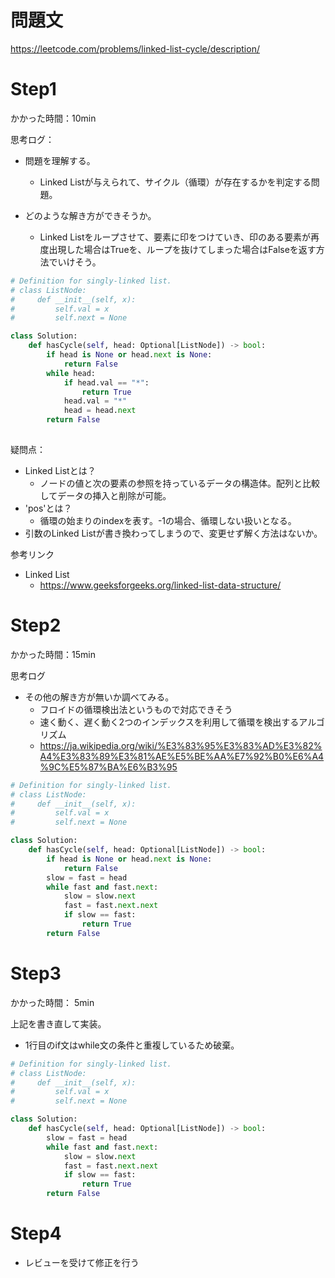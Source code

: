 # 問題文
https://leetcode.com/problems/linked-list-cycle/description/

# Step1

かかった時間：10min

思考ログ：
- 問題を理解する。
  - Linked Listが与えられて、サイクル（循環）が存在するかを判定する問題。

- どのような解き方ができそうか。
  - Linked Listをループさせて、要素に印をつけていき、印のある要素が再度出現した場合はTrueを、ループを抜けてしまった場合はFalseを返す方法でいけそう。

```python
# Definition for singly-linked list.
# class ListNode:
#     def __init__(self, x):
#         self.val = x
#         self.next = None

class Solution:
    def hasCycle(self, head: Optional[ListNode]) -> bool:
        if head is None or head.next is None:
            return False
        while head:
            if head.val == "*":
                return True
            head.val = "*"
            head = head.next
        return False
        
```
疑問点：
- Linked Listとは？
  - ノードの値と次の要素の参照を持っているデータの構造体。配列と比較してデータの挿入と削除が可能。
- 'pos'とは？
  - 循環の始まりのindexを表す。-1の場合、循環しない扱いとなる。
- 引数のLinked Listが書き換わってしまうので、変更せず解く方法はないか。
 
参考リンク
- Linked List
  - https://www.geeksforgeeks.org/linked-list-data-structure/
 
# Step2
かかった時間：15min

思考ログ
- その他の解き方が無いか調べてみる。
  - フロイドの循環検出法というもので対応できそう
  - 速く動く、遅く動く2つのインデックスを利用して循環を検出するアルゴリズム
  - https://ja.wikipedia.org/wiki/%E3%83%95%E3%83%AD%E3%82%A4%E3%83%89%E3%81%AE%E5%BE%AA%E7%92%B0%E6%A4%9C%E5%87%BA%E6%B3%95

```python
# Definition for singly-linked list.
# class ListNode:
#     def __init__(self, x):
#         self.val = x
#         self.next = None

class Solution:
    def hasCycle(self, head: Optional[ListNode]) -> bool:
        if head is None or head.next is None:
            return False
        slow = fast = head
        while fast and fast.next:
            slow = slow.next
            fast = fast.next.next
            if slow == fast:
                return True
        return False
```

# Step3
かかった時間： 5min

上記を書き直して実装。

- 1行目のif文はwhile文の条件と重複しているため破棄。

```python
# Definition for singly-linked list.
# class ListNode:
#     def __init__(self, x):
#         self.val = x
#         self.next = None

class Solution:
    def hasCycle(self, head: Optional[ListNode]) -> bool:
        slow = fast = head
        while fast and fast.next:
            slow = slow.next
            fast = fast.next.next
            if slow == fast:
                return True
        return False
```

# Step4 
- レビューを受けて修正を行う

```python


```
